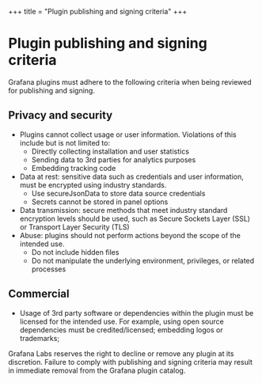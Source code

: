 +++
title = "Plugin publishing and signing criteria"
+++

# Plugin publishing and signing criteria

Grafana plugins must adhere to the following criteria when being reviewed for publishing and signing.

## Privacy and security

- Plugins cannot collect usage or user information. Violations of this include but is not limited to:
  - Directly collecting installation and user statistics
  - Sending data to 3rd parties for analytics purposes
  - Embedding tracking code
- Data at rest: sensitive data such as credentials and user information, must be encrypted using industry standards.
  - Use secureJsonData to store data source credentials
  - Secrets cannot be stored in panel options
- Data transmission: secure methods that meet industry standard encryption levels should be used, such as Secure Sockets Layer (SSL) or Transport Layer Security (TLS)
- Abuse: plugins should not perform actions beyond the scope of the intended use.
  - Do not include hidden files
  - Do not manipulate the underlying environment, privileges, or related processes

## Commercial

- Usage of 3rd party software or dependencies within the plugin must be licensed for the intended use. For example, using open source dependencies must be credited/licensed;  embedding logos or trademarks;

Grafana Labs reserves the right to decline or remove any plugin at its discretion. Failure to comply with publishing and signing criteria may result in immediate removal from the Grafana plugin catalog.

